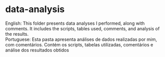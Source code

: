 # data-analysis
 English: This folder presents data analyses I performed, along with comments. It includes the scripts, tables used, comments, and analysis of the results.  
 Portuguese: Esta pasta apresenta análises de dados realizadas por mim, com comentários. Contém os scripts, tabelas utilizadas, comentários e análise dos resultados obtidos
